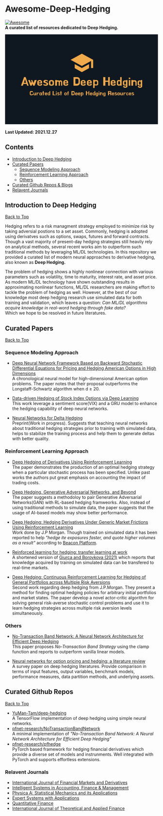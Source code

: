 # Awesome-Deep-Hedging
[![Awesome](https://cdn.rawgit.com/sindresorhus/awesome/d7305f38d29fed78fa85652e3a63e154dd8e8829/media/badge.svg)](https://github.com/sindresorhus/awesome)  
__A curated list of resources dedicated to Deep Hedging.__  

<img src="https://raw.githubusercontent.com/guijinSON/Awesome-Deep-Hedging/main/assets/logo.jpg" width="600">  

__Last Updated: 2021.12.27__
## Contents
* [Introduction to Deep Hedging](#introduction-to-deep-hedging)  
* [Curated Papers](#curated-papers)
    - [Sequence Modeling Approach](#sequence-modeling-approach)
    - [Reinforcement Learning Approach](#reinforcement-learning-approach)
    - [Others](#others)
* [Curated Github Repos & Blogs](#curated-github-repos)
* [Relavent Journals](#relavent-journals)

## Introduction to Deep Hedging
[Back to Top](#contents)  

Hedging refers to a risk managment strategy employed to minimize risk by taking adversial postions to a set asset. Commonly, hedging is adopted using derivatves such as options, swaps, futures and forward contracts. Though a vast majority of present-day hedging strategies still heavily rely on analytical methods, several recent works aim to outperform such traditional methods by leveraging ML/DL technologies. In this repository we provided a curated list of modern neural approaches to derivative hedging, also known as __Deep Hedging.__

The problem of hedging shows a highly nonlinear connection with various parameters such as volatility, time to maturity, interest rate, and asset price. As modern ML/DL technology have shown outstanding results in approximating nonlinear functions, ML/DL researchers are making effort to tackle the problem of hedging as well. However, at the best of our knowledge most deep hedging research use simulated data for both training and validation, which leaves a question: _Can ML/DL algorithms acquire knowledge in real-word hedging through fake data?_  
Which we hope to be resolved in future literatures. 

## Curated Papers
[Back to Top](#contents)
### Sequence Modeling Approach 

* [Deep Neural Network Framework Based on Backward Stochastic Differential Equations for Pricing and Hedging American Options in High Dimensions](https://arxiv.org/pdf/1909.11532v1.pdf)  
A chronological neural model for high-dimensional American option problems. The paper notes that their proposal outperforms the Longstaff-Schwartz algorithm when d ≥ 20.

* [Data-driven Hedging of Stock Index Options via Deep Learning](https://arxiv.org/pdf/2111.03477v1.pdf)  
This work leverage a sentiment score(VIX) and a GRU model to enhance the hedging capability of deep neural networks.

* [Neural Networks for Delta Hedging](https://arxiv.org/pdf/2112.10084.pdf)  
Preprint(Work in progress). Suggests that teaching neural networks about traditional hedging strategies prior to training with simulated data, helps to stabilize the training process and help them to generate deltas with better quality.

### Reinforcement Learning Approach
* [Deep Hedging of Derivatives Using Reinforcement Learning](https://arxiv.org/pdf/2103.16409.pdf)  
The paper demonstrates the production of an optimal hedging strategy when a particular stochastic process has been specified. Unlike past works the authors put great emphasis on accounting the impact of trading costs. 

* [Deep Hedging, Generative Adversarial Networks, and Beyond](https://arxiv.org/ftp/arxiv/papers/2103/2103.03913.pdf)  
The paper suggests a methodoloy to pair Generative Adversarial Networks(GAN) with RL-based hedging framweorks. Also, instead of using traditional methods to simulate data, the paper suggests that the usage of AI-based models may show better performance. 

* [Deep Hedging: Hedging Derivatives Under Generic Market Frictions Using Reinforcement Learning](https://smallake.kr/wp-content/uploads/2019/10/SSRN-id3355706.pdf)  
Work done by J.P Morgan. Though trained on simulated data it has been reported to help _"hedge ite exposures faster, and quote higher volumes as a result"_ according to [Beacon Platform](https://www.risk.net/derivatives/6691696/jp-morgan-turns-to-machine-learning-for-options-hedging). 

* [Reinforced learning for hedging: transfer learning at work](https://probability.nl/wp-content/uploads/2021/06/WP-Reinforced-learning-for-hedging-transfer-learning-at-work.pdf)   
A shortened version of [Giurca and Borovkova (2021)](https://www.semanticscholar.org/paper/Delta-Hedging-of-Derivatives-using-Deep-Learning-Giurca-Borovkova/e451a57d9d4213d14e9315cf4037adc655884bfd) which reports that knowledge acquired by training on simulated data can be transfered to real-time markets.  

* [Deep Hedging: Continuous Reinforcement Learning for Hedging of General Portfolios across Multiple Risk Aversions](https://arxiv.org/abs/2207.07467?context=stat.ML)  
Second work regarding deep hedging from J.P.Morgan. They present a method for finding optimal hedging policies for arbitrary initial portfolios and market states. The paper develop a novel actor-critic algorithm for solving general risk-averse stochastic control problems and use it to learn hedging strategies across multiple risk aversion levels simultaneously.

### Others
* [No-Transaction Band Network: A Neural Network Architecture for Efficient Deep Hedging](https://arxiv.org/pdf/2103.01775.pdf)  
This paper proposes _No-Transaction Band Strategy_ using the clamp function and reports to outperform vanilla linear models. 

* [Neural networks for option pricing and hedging: a literature review](http://eprints.lse.ac.uk/104341/1/Ruf_Wang_Literature_Review.pdf)  
A survey paper on deep hedging literatures. Provide comparison in terms of input features, output variables, benchmark models, performance measures, data partition methods, and underlying assets.

## Curated Github Repos 
[Back to Top](#contents)

- [YuMan-Tam/deep-hedging](https://github.com/YuMan-Tam/deep-hedging)  
  A TensorFlow implementation of deep hedging using simple neural networks. 
- [pfnet-research/NoTransactionBandNetwork](https://github.com/pfnet-research/notransactionbandnetwork)  
  A minimal implementation of _"No-Transaction Band Network: A Neural Network Architecture for Efficient Deep Hedging"_
- [pfnet-research/pfhedge](https://github.com/pfnet-research/pfhedge)  
  PyTorch based framework for hedging financial derivatives which provide a diverse set of models and instrunments. Well integrated with PyTorch and supports effortless extensions.
  
### Relavent Journals
* [International Journal of Financial Markets and Derivatives](https://www.inderscience.com/jhome.php?jcode=ijfmd#:~:text=IJFMD%20addresses%20the%20advancement%20of,of%20international%20markets%20and%20derivatives.)
* [Intelligent Systems in Accounting, Finance & Management](https://onlinelibrary.wiley.com/journal/21600074)
* [Physica A: Statistical Mechanics and its Applications](https://www.journals.elsevier.com/physica-a-statistical-mechanics-and-its-applications)
* [Expert Systems with Applications](https://www.journals.elsevier.com/expert-systems-with-applications)
* [Quantitative Finance](https://www.tandfonline.com/journals/rquf20?gclid=Cj0KCQiAwqCOBhCdARIsAEPyW9lBT2BmuXeWnWSp-tSCcoAsFDhqabqgh35kTC3U_3keqgmbtarm_3YaAj6HEALw_wcB&)
* [International Journal of Theoretical and Applied Finance](https://www.worldscientific.com/worldscinet/ijtaf)
